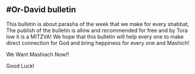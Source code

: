 #Or-David bulletin
-------------------
This bulletin is about parasha of the week that we make for every shabbat,
The publish of the bulletin is allow and recommended for free and by Tora low it is a MITZVA!
We hope that this bulletin will help every one to make direct connection for God and bring heppiness for every one and Mashich!

We Want Mashiach Now!!

Good Luck! 
